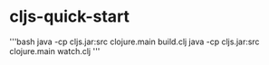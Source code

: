 # cljs-quick-start
'''bash
java -cp cljs.jar:src clojure.main build.clj
java -cp cljs.jar:src clojure.main watch.clj
'''
